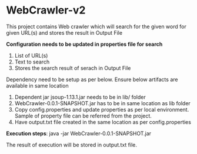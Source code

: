 # WebCrawler-v2
This project contains Web crawler which will search for the given word for given URL(s) and stores the result in Output File

**Configuration needs to be updated in properties file for search**
  1. List of URL(s)
  2. Text to search
  3. Stores the search result of serach in Output File

Dependency need to be setup as per below. Ensure below artifacts are available in same location
  1. Dependent jar jsoup-1.13.1.jar needs to be in lib/ folder
  2. WebCrawler-0.0.1-SNAPSHOT.jar has to be in same location as lib folder
  3. Copy config.properties and update properties as per local environment. Sample of property file can be referred from the project.
  4. Have output.txt file created in the same location as per config.properties

**Execution steps**:
java -jar WebCrawler-0.0.1-SNAPSHOT.jar

The result of execution will be stored in output.txt file.
